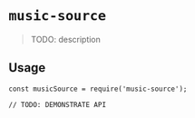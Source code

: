 # `music-source`

> TODO: description

## Usage

```
const musicSource = require('music-source');

// TODO: DEMONSTRATE API
```
